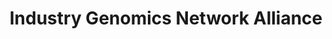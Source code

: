 ---
title: Industry Genomics Network Alliance
page_id: ingena
type: activities_agencies
contributors: [Marion Shadbolt]
toc: true
description: 
affiliations: []
---